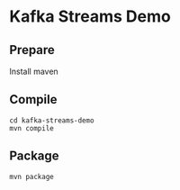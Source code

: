 # Kafka Streams Demo

## Prepare

Install maven

## Compile

```
cd kafka-streams-demo
mvn compile
```

## Package

```
mvn package
```